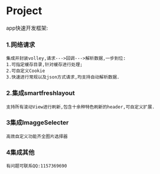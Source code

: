 # Project
app快速开发框架:
### 1.网络请求
```
集成并封装volley,请求--->回调--->解析数据,一步到位:
1.可指定缓存目录,针对缓存进行处理;
2.可自定义Cookie
3.快速进行常规以及json方式请求,均支持自动解析数据.
```
### 2.集成smartfreshlayout
```
支持所有滚动View进行刷新,包含十余种特色刷新的header,可自定义扩展.
```

### 3集成ImaggeSelecter 
```
高效自定义功能齐全图片选择器
```

### 4集成其他
```
有问题可联系QQ:1157369690
```

